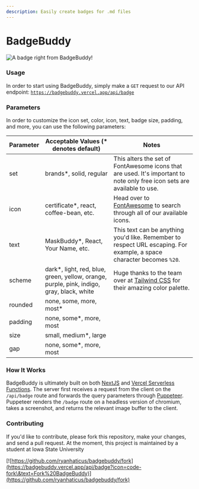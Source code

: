 ```yaml
---
description: Easily create badges for .md files
---
```


# BadgeBuddy

![A badge right from BadgeBuddy!](https://badgebuddy.vercel.app/api/badge)

### Usage

In order to start using BadgeBuddy, simply make a `GET` request to our API endpoint: [`https://badgebuddy.vercel.app/api/badge`](https://badgebuddy.vercel.app/api/badge)

### Parameters

In order to customize the icon set, color, icon, text, badge size, padding, and more, you can use the following parameters:

| Parameter | Acceptable Values (\* denotes default)                                                    | Notes                                                                                                                    |
| --------- | ----------------------------------------------------------------------------------------- | ------------------------------------------------------------------------------------------------------------------------ |
| set       | brands\*, solid, regular                                                                  | This alters the set of FontAwesome icons that are used. It's important to note only free icon sets are available to use. |
| icon      | certificate\*, react, coffee-bean, etc.                                                   | Head over to [FontAwesome](https://fontawesome.com/search) to search through all of our available icons.                 |
| text      | MaskBuddy\*, React, Your Name, etc.                                                       | This text can be anything you'd like. Remember to respect URL escaping. For example, a space character becomes `%20`.    |
| scheme    | dark\*, light, red, blue, green, yellow, orange, purple, pink, indigo, gray, black, white | Huge thanks to the team over at [Tailwind CSS](https://www.tailwindcss.com/) for their amazing color palette.            |
| rounded   | none, some, more, most\*                                                                  |                                                                                                                          |
| padding   | none, some\*, more, most                                                                  |                                                                                                                          |
| size      | small, medium\*, large                                                                    |                                                                                                                          |
| gap       | none, some\*, more, most                                                                  |                                                                                                                          |

### How It Works

BadgeBuddy is ultimately built on both [NextJS](https://nextjs.org/) and [Vercel Serverless Functions](https://vercel.com/docs/concepts/functions/serverless-functions). The server first receives a request from the client on the `/api/badge` route and forwards the query parameters through [Puppeteer](https://developer.chrome.com/docs/puppeteer/). Puppeteer renders the `/badge` route on a headless version of chromium, takes a screenshot, and returns the relevant image buffer to the client.

### Contributing

If you'd like to contribute, please fork this repository, make your changes, and send a pull request. At the moment, this project is maintained by a student at Iowa State University

[![https://github.com/ryanhaticus/badgebuddy/fork](https://badgebuddy.vercel.app/api/badge?icon=code-fork\&text=Fork%20BadgeBuddy)](https://github.com/ryanhaticus/badgebuddy/fork)
